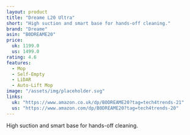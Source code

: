 ```yaml
---
layout: product
title: "Dreame L20 Ultra"
short: "High suction and smart base for hands-off cleaning."
brand: "Dreame"
asin: "B0DREAME20"
price:
  uk: 1199.0
  us: 1499.0
rating: 4.6
features:
  - Mop
  - Self-Empty
  - LiDAR
  - Auto-Lift Mop
image: "/assets/img/placeholder.svg"
links:
  uk: "https://www.amazon.co.uk/dp/B0DREAME20?tag=tech4trends-21"
  us: "https://www.amazon.com/dp/B0DREAME20?tag=tech4trends-20"
---
```


High suction and smart base for hands-off cleaning.
